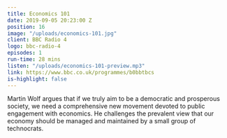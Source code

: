 ```yaml
---
title: Economics 101
date: 2019-09-05 20:23:00 Z
position: 16
image: "/uploads/economics-101.jpg"
client: BBC Radio 4
logo: bbc-radio-4
episodes: 1
run-time: 28 mins
listen: "/uploads/economics-101-preview.mp3"
link: https://www.bbc.co.uk/programmes/b0bbtbcs
is-highlight: false
---
```


Martin Wolf argues that if we truly aim to be a democratic and prosperous society, we need a comprehensive new movement devoted to public engagement with economics. He challenges the prevalent view that our economy should be managed and maintained by a small group of technocrats.